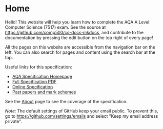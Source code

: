 # Home
Hello! This website will help you learn how to complete the AQA A Level Computer Science (7517) exam. See the source at https://github.com/comp500/cs-docs-mkdocs, and contribute to the documentation by pressing the edit button on the top right of every page!

All the pages on this website are accessible from the navigation bar on the left. You can also search for pages and content using the search bar at the top.

Useful links for this specification:

- [AQA Specification Homepage](https://www.aqa.org.uk/subjects/computer-science-and-it/as-and-a-level/computer-science-7516-7517)
- [Full Specification PDF](https://filestore.aqa.org.uk/resources/computing/specifications/AQA-7516-7517-SP-2015.PDF)
- [Online Specification](https://www.aqa.org.uk/subjects/computer-science-and-it/as-and-a-level/computer-science-7516-7517/subject-content-a-level)
- [Past papers and mark schemes](https://www.aqa.org.uk/subjects/computer-science-and-it/as-and-a-level/computer-science-7516-7517/assessment-resources)

See the [About](about) page to see the coverage of the specification.

*Note:* The default settings of GitHub keep your email public. To prevent this, go to https://github.com/settings/emails and select "Keep my email address private".
